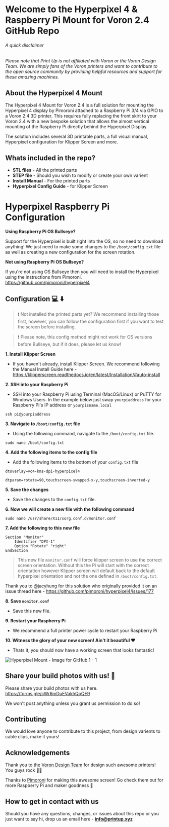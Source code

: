 # Welcome to the Hyperpixel 4 & Raspberry Pi Mount for Voron 2.4 GitHub Repo

###### A quick disclaimer
*Please note that Print Up is not affiliated with Voron or the Voron Design Team. We are simply fans of the Voron printers and want to contribute to the open source community by providing helpful resources and support for these amazing machines.*

## About the Hyperpixel 4 Mount

The Hyperpixel 4 Mount for Voron 2.4 is a full solution for mounting the Hyperpixel 4 display by Pimoroni attached to a Raspberry Pi 3/4 via GPIO to a Voron 2.4 3D printer. This requires fully replacing the front skirt to your Voron 2.4 with a new bespoke solution that allows the almost vertical mounting of the Raspberry Pi directly behind the Hyperpixel Display.

The solution includes several 3D printable parts, a full visual manual, Hyperpixel configuration for Klipper Screen and more.

## Whats included in the repo?
- **STL files** - All the printed parts
- **STEP file** - Should you wish to modify or create your own varient
- **Install Manual** - For the printed parts
- **Hyperpixel Config Guide** - for Klipper Screen

# Hyperpixel Raspberry Pi Configuration

**Using Raspberry Pi OS Bullseye?**

Support for the Hyperpixel is built right into the OS, so no need to download anything! We just need to make some changes to the `/boot/config.txt` file as well as creating a new configuration for the screen rotation. 

**Not using Raspberry Pi OS Bullseye?**

If you're not using OS Bullseye then you will need to install the Hyperpixel using the instructions from Pimoroni. https://github.com/pimoroni/hyperpixel4

## Configuration 💻 ⬇️

> ❗️ Not installed the printed parts yet? We recommend installing those first, however, you can follow the configuration first if you want to test the screen before installing. 

> ❗️ Please note, this config method might not work for OS versions before Bullseye, but if it does, please let us know!

**1. Install Klipper Screen**

- If you haven't already, install Klipper Screen. We recommend following the Manual Install Guide here - https://klipperscreen.readthedocs.io/en/latest/Installation/#auto-install

**2. SSH into your Raspberry Pi**

- SSH into your Raspberry Pi using Terminal (MacOS/Linux) or PuTTY for Windows Users. In the example below just swap `yourpiaddress` for your Raspberry Pi's IP address or `yourpisname.local`

```
ssh pi@yourpiaddress
```

**3. Navigate to `/boot/config.txt` file**

- Using the following command, navigate to the `/boot/config.txt` file. 

```
sudo nano /boot/config.txt
``` 

**4. Add the following items to the config file**

- Add the following items to the bottom of your `config.txt` file

```
dtoverlay=vc4-kms-dpi-hyperpixel4

dtparam=rotate=90,touchscreen-swapped-x-y,touchscreen-inverted-y
```
**5. Save the changes**

- Save the changes to the `config.txt` file. 

**6. Now we will create a new file with the following command**

```
sudo nano /usr/share/X11/xorg.conf.d/monitor.conf
```
**7. Add the following to this new file**
```
Section "Monitor"
    Identifier "DPI-1"
    Option "Rotate" "right"
EndSection
```
> This new file `monitor.conf` will force klipper screen to use the correct screen orientation. Without this the Pi will start with the correct orientation however Klipper screen will default back to the default hyperpixel orientation and not the one defined in `/boot/config.txt`.

Thank you to @jacyhung for this solution who originally provided it on an issue thread here - https://github.com/pimoroni/hyperpixel4/issues/177

**8. Save `monitor.conf`**

- Save this new file. 

**9. Restart your Raspberry Pi**

- We recommend a full printer power cycle to restart your Raspberry Pi

**10. Witness the glory of your new screen! Ain't it beautiful ❤️**

- Thats it, you should now have a working screen that looks fantastic! 

![Hyperpixel Mount - Image for GitHub 1  - 1](https://user-images.githubusercontent.com/58088168/210138461-019df19e-ae77-4082-b618-02178eacfe4c.jpeg)

## Share your build photos with us! 📸

Please share your build photos with us here. https://forms.gle/cWr6mDuEVakhQoQE9 

We won't post anything unless you grant us permission to do so! 

## Contributing

We would love anyone to contribute to this project, from design varients to cable clips, make it yours! 

## Acknowledgements

Thank you to the [Voron Design Team](https://vorondesign.com/) for design such awesome printers! You guys rock 🤘🏻

Thanks to [Pimoroni](https://shop.pimoroni.com/) for making this awesome screen! Go check them out for more Raspberry Pi and maker goodness 🔩

## How to get in contact with us

Should you have any questions, changes, or issues about this repo or you just want to say hi, drop us an email here - **info@printup.xyz**
